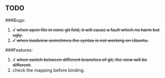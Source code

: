 TODO
---

###Bugs:
1. √ ~~when open file in none git fold, it will cause a fault which no harm but ugly.~~
2. √ ~~when loadview sometimes the syntax is not working on Ubuntu.~~

###Features:
1. √ ~~when switch between different branches of git, the view will be different.~~
2. check the mapping before binding.

